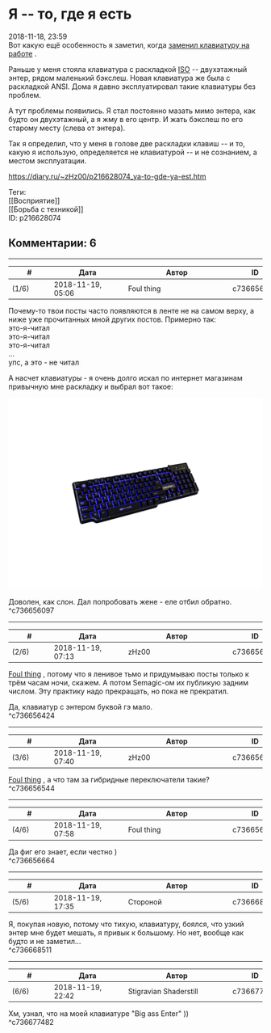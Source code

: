 Я -- то, где я есть
===================

  
2018-11-18, 23:59  
 Вот какую ещё особенность я заметил, когда  [заменил клавиатуру на работе](Полгода%20с%20механической%20клавиатурой)  .   
   
 Раньше у меня стояла клавиатура с раскладкой  [ISO](https://geekboards.ru/page/keyboard_formats)  -- двухэтажный энтер, рядом маленький бэкслеш. Новая клавиатура же была с раскладкой ANSI. Дома я давно эксплуатировал такие клавиатуры без проблем.   
   
 А тут проблемы появились. Я стал постоянно мазать мимо энтера, как будто он двухэтажный, а я жму в его центр. И жать бэкслеш по его старому месту (слева от энтера).   
   
 Так я определил, что у меня в голове две раскладки клавиш -- и то, какую я использую, определяется не клавиатурой -- и не сознанием, а местом эксплуатации.   
  
<https://diary.ru/~zHz00/p216628074_ya-to-gde-ya-est.htm>  
  
Теги:  
[[Восприятие]]  
[[Борьба с техникой]]  
ID: p216628074  


Комментарии: 6
--------------

  


---



|         #         |              Дата              |                     Автор                     |           ID           |
| --- | --- | --- | --- |
| (1/6) | 2018-11-19, 05:06 | Foul thing | c736656097 |

  
 Почему-то твои посты часто появляются в ленте не на самом верху, а ниже уже прочитанных мной других постов. Примерно так:   
 это-я-читал   
 это-я-читал   
 это-я-читал   
 ...   
 упс, а это - не читал   
   
 А насчет клавиатуры - я очень долго искал по интернет магазинам привычную мне раскладку и выбрал вот такое:   
   
 ![](pics/23-692-003-01.jpg)   
   
 Доволен, как слон. Дал попробовать жене - еле отбил обратно.   
 ^c736656097

---



|         #         |              Дата              |                     Автор                     |           ID           |
| --- | --- | --- | --- |
| (2/6) | 2018-11-19, 07:13 | zHz00 | c736656424 |

  
  [Foul thing](http://foulthing.diary.ru "Temporary Internet Flies")  , потому что я ленивое тьмо и придумываю посты только к трём часам ночи, скажем. А потом Semagic-ом их публикую задним числом. Эту практику надо прекращать, но пока не прекратил.   
   
 Да, клавиатур с энтером буквой гэ мало.   
 ^c736656424

---



|         #         |              Дата              |                     Автор                     |           ID           |
| --- | --- | --- | --- |
| (3/6) | 2018-11-19, 07:40 | zHz00 | c736656544 |

  
  [Foul thing](http://foulthing.diary.ru "Temporary Internet Flies")  , а что там за гибридные переключатели такие?   
 ^c736656544

---



|         #         |              Дата              |                     Автор                     |           ID           |
| --- | --- | --- | --- |
| (4/6) | 2018-11-19, 07:58 | Foul thing | c736656664 |

  
 Да фиг его знает, если честно )   
 ^c736656664

---



|         #         |              Дата              |                     Автор                     |           ID           |
| --- | --- | --- | --- |
| (5/6) | 2018-11-19, 17:35 | Стороной | c736668511 |

  
 Я, покупая новую, потому что тихую, клавиатуру, боялся, что узкий энтер мне будет мешать, я привык к большому. Но нет, вообще как будто и не заметил...   
 ^c736668511

---



|         #         |              Дата              |                     Автор                     |           ID           |
| --- | --- | --- | --- |
| (6/6) | 2018-11-19, 22:42 | Stigravian Shaderstill | c736677482 |

  
 Хм, узнал, что на моей клавиатуре "Big ass Enter" ))   
 ^c736677482